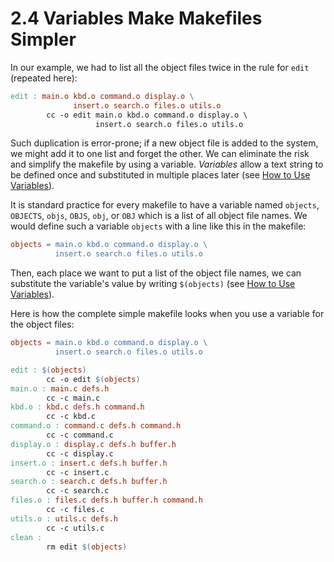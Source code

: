 # 2.4 Variables Make Makefiles Simpler

In our example, we had to list all the object files twice in the rule for `edit` (repeated here):

```makefile
edit : main.o kbd.o command.o display.o \
              insert.o search.o files.o utils.o
        cc -o edit main.o kbd.o command.o display.o \
                   insert.o search.o files.o utils.o
```

Such duplication is error-prone;
if a new object file is added to the system, we might add it to one list and forget the other.
We can eliminate the risk and simplify the makefile by using a variable.
_Variables_ allow a text string to be defined once and substituted in multiple places later (see [How to Use Variables](./using-variables)).

It is standard practice for every makefile to have a variable named `objects`, `OBJECTS`, `objs`, `OBJS`, `obj`, or `OBJ` which is a list of all object file names.
We would define such a variable `objects` with a line like this in the makefile:

```makefile
objects = main.o kbd.o command.o display.o \
          insert.o search.o files.o utils.o
```

Then, each place we want to put a list of the object file names, we can substitute the variable's value by writing `$(objects)` (see [How to Use Variables](./using-variables)).

Here is how the complete simple makefile looks when you use a variable for the object files:

```makefile
objects = main.o kbd.o command.o display.o \
          insert.o search.o files.o utils.o

edit : $(objects)
        cc -o edit $(objects)
main.o : main.c defs.h
        cc -c main.c
kbd.o : kbd.c defs.h command.h
        cc -c kbd.c
command.o : command.c defs.h command.h
        cc -c command.c
display.o : display.c defs.h buffer.h
        cc -c display.c
insert.o : insert.c defs.h buffer.h
        cc -c insert.c
search.o : search.c defs.h buffer.h
        cc -c search.c
files.o : files.c defs.h buffer.h command.h
        cc -c files.c
utils.o : utils.c defs.h
        cc -c utils.c
clean :
        rm edit $(objects)
```

